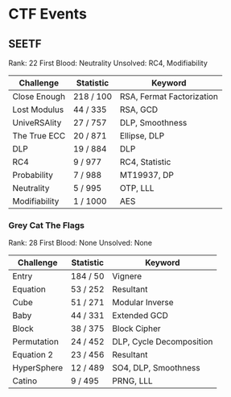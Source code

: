 # CTF Events
 
## SEETF

Rank: 22
First Blood: Neutrality
Unsolved: RC4, Modifiability

| Challenge	| Statistic	| Keyword	|
| ------------- | ------------- | ------------- |
| Close Enough	| 218 / 100	| RSA, Fermat Factorization |
| Lost Modulus	| 44 / 335	| RSA, GCD 	|
| UniveRSAlity	| 27 / 757	| DLP, Smoothness |
| The True ECC	| 20 / 871	| Ellipse, DLP	|
| DLP		| 19 / 884	| DLP 		|
| RC4		| 9 / 977	| RC4, Statistic|
| Probability	| 7 / 988	| MT19937, DP 	|
| Neutrality	| 5 / 995	| OTP, LLL 	|
| Modifiability	| 1 / 1000	| AES 		|

### Grey Cat The Flags

Rank: 28
First Blood: None
Unsolved: None

| Challenge	| Statistic	| Keyword	|
| ------------- | ------------- | ------------- |
| Entry		| 184 / 50	| Vignere
| Equation	| 53 / 252	| Resultant	|
| Cube		| 51 / 271	| Modular Inverse |
| Baby		| 44 / 331	| Extended GCD	|
| Block		| 38 / 375	| Block Cipher	|
| Permutation	| 24 / 452	| DLP, Cycle Decomposition |
| Equation 2	| 23 / 456	| Resultant	|
| HyperSphere	| 12 / 489	| SO4, DLP, Smoothness |
| Catino	| 9 / 495	| PRNG, LLL	|


